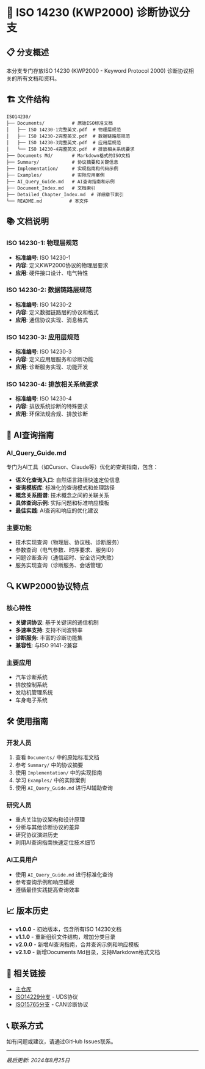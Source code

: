 # 🔧 ISO 14230 (KWP2000) 诊断协议分支

## 📋 分支概述
本分支专门存放ISO 14230 (KWP2000 - Keyword Protocol 2000) 诊断协议相关的所有文档和资料。

## 🏗️ 文件结构
```
ISO14230/
├── Documents/          # 原始ISO标准文档
│   ├── ISO 14230-1完整英文.pdf  # 物理层规范
│   ├── ISO 14230-2完整英文.pdf  # 数据链路层规范
│   ├── ISO 14230-3完整英文.pdf  # 应用层规范
│   └── ISO 14230-4完整英文.pdf  # 排放相关系统要求
├── Documents Md/       # Markdown格式的ISO文档
├── Summary/            # 协议摘要和关键信息
├── Implementation/     # 实现指南和代码示例
├── Examples/           # 实际应用案例
├── AI_Query_Guide.md   # AI查询指南和示例
├── Document_Index.md   # 文档索引
├── Detailed_Chapter_Index.md  # 详细章节索引
└── README.md          # 本文件
```

## 📚 文档说明

### ISO 14230-1: 物理层规范
- **标准编号**: ISO 14230-1
- **内容**: 定义KWP2000协议的物理层要求
- **应用**: 硬件接口设计、电气特性

### ISO 14230-2: 数据链路层规范
- **标准编号**: ISO 14230-2
- **内容**: 定义数据链路层的协议和格式
- **应用**: 通信协议实现、消息格式

### ISO 14230-3: 应用层规范
- **标准编号**: ISO 14230-3
- **内容**: 定义应用层服务和诊断功能
- **应用**: 诊断服务实现、功能开发

### ISO 14230-4: 排放相关系统要求
- **标准编号**: ISO 14230-4
- **内容**: 排放系统诊断的特殊要求
- **应用**: 环保法规合规、排放诊断

## 🤖 AI查询指南

### AI_Query_Guide.md
专门为AI工具（如Cursor、Claude等）优化的查询指南，包含：

- **语义化查询入口**: 自然语言路径快速定位信息
- **查询模板库**: 标准化的查询模式和处理路径
- **概念关系图谱**: 技术概念之间的关联关系
- **具体查询示例**: 实际问题和标准响应模板
- **最佳实践**: AI查询和响应的优化建议

### 主要功能
- 技术实现查询（物理层、协议栈、诊断服务）
- 参数查询（电气参数、时序要求、服务ID）
- 问题诊断查询（通信超时、安全访问失败）
- 服务实现查询（诊断服务、会话管理）

## 🔍 KWP2000协议特点

### 核心特性
- **关键词协议**: 基于关键词的通信机制
- **多速率支持**: 支持不同波特率
- **诊断服务**: 丰富的诊断功能集
- **兼容性**: 与ISO 9141-2兼容

### 主要应用
- 汽车诊断系统
- 排放控制系统
- 发动机管理系统
- 车身电子系统

## 🛠️ 使用指南

### 开发人员
1. 查看 `Documents/` 中的原始标准文档
2. 参考 `Summary/` 中的协议摘要
3. 使用 `Implementation/` 中的实现指南
4. 学习 `Examples/` 中的实际案例
5. 使用 `AI_Query_Guide.md` 进行AI辅助查询

### 研究人员
- 重点关注协议架构和设计原理
- 分析与其他诊断协议的差异
- 研究协议演进历史
- 利用AI查询指南快速定位技术细节

### AI工具用户
- 使用 `AI_Query_Guide.md` 进行标准化查询
- 参考查询示例和响应模板
- 遵循最佳实践提高查询效率

## 📈 版本历史
- **v1.0.0** - 初始版本，包含所有ISO 14230文档
- **v1.1.0** - 重新组织文件结构，增加分类目录
- **v2.0.0** - 新增AI查询指南，合并查询示例和响应模板
- **v2.1.0** - 新增Documents Md目录，支持Markdown格式文档

## 🔗 相关链接
- [主仓库](https://github.com/duanhaoyu88/ISO)
- [ISO14229分支](https://github.com/duanhaoyu88/ISO/tree/ISO14229) - UDS协议
- [ISO15765分支](https://github.com/duanhaoyu88/ISO/tree/ISO15765) - CAN诊断协议

## 📞 联系方式
如有问题或建议，请通过GitHub Issues联系。

---
*最后更新: 2024年8月25日*
